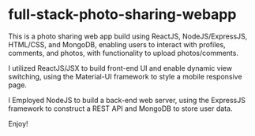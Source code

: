 # full-stack-photo-sharing-webapp
This is a photo sharing web app build using ReactJS, NodeJS/ExpressJS, HTML/CSS, and MongoDB, enabling users to interact with profiles, comments, and photos, with functionality to upload photos/comments.

I utilized ReactJS/JSX to build front-end UI and enable dynamic view switching, using the Material-UI framework to style a mobile responsive page.

I Employed NodeJS to build a back-end web server, using the ExpressJS framework to construct a REST API and MongoDB to store user data.

Enjoy!
